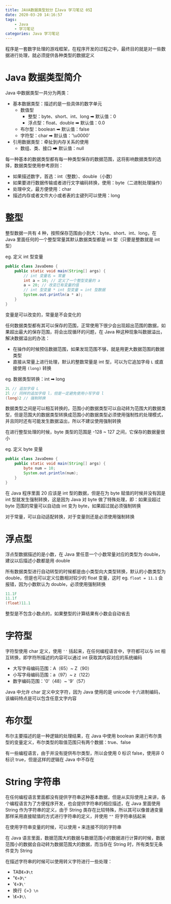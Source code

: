 ```yaml
---
title: JAVA数据类型划分【Java 学习笔记 05】
date: 2020-03-20 14:16:57
tags:
	- Java
	- 学习笔记
categories: Java 学习笔记
---
```


程序是一套数字处理的游戏框架，在程序开发的过程之中，最终目的就是对一些数据进行处理，就必须提供各种类型的数据定义

<!-- more -->

# Java 数据类型简介

Java 中数据类型一共分为两类：

- 基本数据类型：描述的是一些具体的数字单元
  - 数值型
    - 整型：byte、short、int、long ➡ 默认值：0
    - 浮点型：float、double ➡ 默认值：0.0
  - 布尔型：boolean ➡ 默认值：false
  - 字符型：char ➡ 默认值：'\u0000'
- 引用数据类型：牵扯到内存关系的使用
  - 数组、类、接口 ➡ 默认值：null

每一种基本的数据类型都有每一种类型保存的数据范围，这将影响数据类型的选择，数据类型使用参考原则：

- 如果描述数字，首选：int（整数）、double（小数）
- 如果要进行数据传输或者进行文字编码转换，使用：byte（二进制处理操作）
- 处理中文，最方便使用：char
- 描述内存或者文件大小或者表的主键列可以使用：long

# 整型

整型数据一共有 4 种，按照保存范围由小到大：byte、short、int、long，在 Java 里面任何的一个整型常量其默认数据类型都是 int 型（只要是整数就是 int 型）

eg. 定义 int 型变量

```java
public class JavaDemo {
    public static void main(String[] args) {
        // int 变量名 = 常量
        int a = 10; // 定义了一个整型变量的 a
        a = 20; // 改变已有变量的值
        // int 型变量 * int 型变量 = int 型数据
        System.out.println(a * a);
    }
}
```

变量是可以改变的，常量是不会变化的

任何数据类型都有其可以保存的范围，正常使用下很少会出现超出范围的数据，如果超出最大的保存范围，将会出现循环的问题，在 Java 种这种现象叫数据溢出，解决数据溢出的办法：

- 在操作的时候预估数据范围，如果发现范围不够，就是用更大数据范围的数据类型
- 直接从常量上进行处理，默认的整数常量是 int 型，可以为它追加字母 `L` 或直接使用 `(long)` 转换

eg. 数据类型转换：int ➡ long

```java
2L // 追加字母 L
2l // 同样的追加字母 l，但是一定避免使用小写字母 l
(long)2 // 强制转换
```

数据类型之间是可以相互转换的，范围小的数据类型可以自动转为范围大的数据类型，但是范围大的数据类型转换成范围小的数据类型必须使用强制性的处理模式，并且同时还有可能发生数据溢出，所以不建议使用强制转换

在进行整型处理的时候，byte 类型的范围是 -128 ~ 127 之间，它保存的数据量很小

eg. 定义 byte 变量

```java
public class JavaDemo {
    public static void main(String[] args) {
        byte num = 10;
        System.out.println(num);
    }
}
```

在 Java 程序里面 20 应该是 int 型的数据，但是在为 byte 赋值的时候并没有因是 int 型就发生强制转换，这是因为 Java 对 byte 做了特殊处理，即：如果没超过 byte 范围的常量可以自动由 int 变为 byte，如果超过就必须强制转换

对于常量，可以自动适配转换，对于变量则还是必须使用强制转换

# 浮点型

浮点型数据描述的是小数，在 Java 里任意一个小数常量对应的类型为 double，建议以后描述小数都是用 double

所有数据类型进行自动转型的时候都是由小类型向大类型转换，默认的小数类型为 double，但是也可以定义位数相对较少的 float 变量，这时 eg. `float = 11.1` 会报错，因为小数默认为 double，必须使用强制转换

```java
11.1F
11.1f
(float)11.1
```

整型是不包含小数点的，如果整型的计算结果有小数会自动省去

# 字符型

字符型使用 char 定义，使用 `''` 括起来，在任何编程语言中，字符都可以与 int 相互转换，即字符所描述的内容可以通过 int 获取其内容对应的系统编码

- 大写字母编码范围：A（65）~ Z（90）
- 小写字母编码范围：a（97）~ z（122）
- 数字编码范围：'0'（48）~ '9'（57）

Java 中允许 char 定义中文字符，因为 Java 使用的是 unicode 十六进制编码，该编码特点是可以包含任意文字内容

# 布尔型

布尔主要描述的是一种逻辑的处理结果，在 Java 中使用 boolean 来进行布尔类型的变量定义，布尔类型的取值范围只有两个数据：true、false

有一些编程语言，由于并没有提供布尔类型，所以会使用 0 标识 false，使用非 0 标识 true，但是这样的逻辑在 Java 中不存在

# String 字符串

在任何编程语言里面都没有提供字符串这种基本数据，但是从实际使用上来讲，各个编程语言为了方便程序开发，也会提供字符串的相应描述，在 Java 里面使用 String 作为字符串的定义，由于 String 类存在比较特殊，所以其可以像普通变量那样采用直接赋值的方式进行字符串的定义，并使用 `""` 将字符串括起来

在使用字符串变量的时候，可以使用 `+` 来连接不同的字符串

在 Java 语言里面，数据范围大的数据与数据范围小的数据进行计算的时候，数据范围小的数据会自动转为数据范围大的数据，而当存在 String 时，所有类型无条件变为 String

在描述字符串的时候可以使用转义字符进行一些处理：

- TAB《=》`\t`
- "《=》`\"`
- '《=》`\'`
- 换行《=》`\n`
- \《=》`\\`